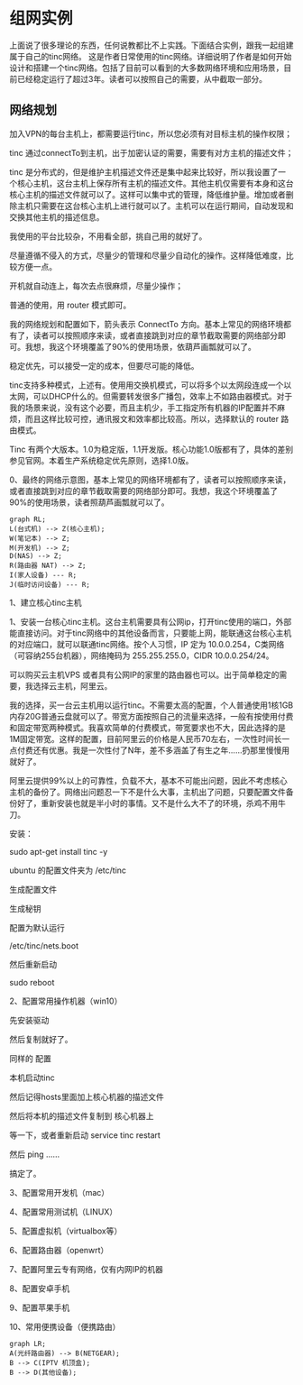 # 组网实例

上面说了很多理论的东西，任何说教都比不上实践。下面结合实例，跟我一起组建属于自己的tinc网络。
这是作者日常使用的tinc网络。详细说明了作者是如何开始设计和搭建一个tinc网络。包括了目前可以看到的大多数网络环境和应用场景，目前已经稳定运行了超过3年。读者可以按照自己的需要，从中截取一部分。



## 网络规划

加入VPN的每台主机上，都需要运行tinc，所以您必须有对目标主机的操作权限；

tinc 通过connectTo到主机，出于加密认证的需要，需要有对方主机的描述文件；

tinc 是分布式的，但是维护主机描述文件还是集中起来比较好，所以我设置了一个核心主机，这台主机上保存所有主机的描述文件。其他主机仅需要有本身和这台核心主机的描述文件就可以了。这样可以集中式的管理，降低维护量。增加或者删除主机只需要在这台核心主机上进行就可以了。主机可以在运行期间，自动发现和交换其他主机的描述信息。

我使用的平台比较杂，不用看全部，挑自己用的就好了。

尽量遵循不侵入的方式，尽量少的管理和尽量少自动化的操作。这样降低难度，比较方便一点。

开机就自动连上，每次去点很麻烦，尽量少操作；

普通的使用，用 router 模式即可。



我的网络规划和配置如下，箭头表示 ConnectTo 方向。基本上常见的网络环境都有了，读者可以按照顺序来读，或者直接跳到对应的章节截取需要的网络部分即可。我想，我这个环境覆盖了90%的使用场景，依葫芦画瓢就可以了。



稳定优先，可以接受一定的成本，但要尽可能的降低。

tinc支持多种模式，上述有。使用用交换机模式，可以将多个以太网段连成一个以太网，可以DHCP什么的。但需要转发很多广播包，效率上不如路由器模式。对于我的场景来说，没有这个必要，而且主机少，手工指定所有机器的IP配置并不麻烦，而且这样比较可控，通讯报文和效率都比较高。所以，选择默认的 router 路由模式。

Tinc 有两个大版本。1.0为稳定版，1.1开发版。核心功能1.0版都有了，具体的差别参见官网。本着生产系统稳定优先原则，选择1.0版。

0、最终的网络示意图，基本上常见的网络环境都有了，读者可以按照顺序来读，或者直接跳到对应的章节截取需要的网络部分即可。我想，我这个环境覆盖了90%的使用场景，读者照葫芦画瓢就可以了。





```mermaid
graph RL;
L(台式机) --> Z(核心主机);
W(笔记本) --> Z;
M(开发机) --> Z;
D(NAS) --> Z;
R(路由器 NAT) --> Z;
I(家人设备) --- R;
J(临时访问设备) --- R;
```



1、建立核心tinc主机



1、安装一台核心tinc主机。这台主机需要具有公网ip，打开tinc使用的端口，外部能直接访问。对于tinc网络中的其他设备而言，只要能上网，能联通这台核心主机的对应端口，就可以联通tinc网络。按个人习惯，IP 定为 10.0.0.254，C类网络（可容纳255台机器），网络掩码为 255.255.255.0，CIDR 10.0.0.254/24。

可以购买云主机VPS 或者具有公网IP的家里的路由器也可以。出于简单稳定的需要，我选择云主机，阿里云。

我的选择，买一台云主机用以运行tinc。不需要太高的配置，个人普通使用1核1GB内存20G普通云盘就可以了。带宽方面按照自己的流量来选择，一般有按使用付费和固定带宽两种模式。我喜欢简单的付费模式，带宽要求也不大，因此选择的是1M固定带宽。这样的配置，目前阿里云的价格是人民币70左右，一次性时间长一点付费还有优惠。我是一次性付了N年，差不多涵盖了有生之年……扔那里慢慢用就好了。

阿里云提供99%以上的可靠性，负载不大，基本不可能出问题，因此不考虑核心主机的备份了。网络出问题忍一下不是什么大事，主机出了问题，只要配置文件备份好了，重新安装也就是半小时的事情。又不是什么大不了的环境，杀鸡不用牛刀。



安装：

sudo apt-get install tinc -y

ubuntu 的配置文件夹为   /etc/tinc

生成配置文件

生成秘钥

配置为默认运行

/etc/tinc/nets.boot

然后重新启动 

sudo reboot



2、配置常用操作机器（win10）

先安装驱动

然后复制就好了。

同样的 配置

本机启动tinc

然后记得hosts里面加上核心机器的描述文件

然后将本机的描述文件复制到 核心机器上

等一下，或者重新启动 service tinc restart

然后 ping ……

搞定了。



3、配置常用开发机（mac）

4、配置常用测试机（LINUX）

5、配置虚拟机（virtualbox等）

6、配置路由器（openwrt）

7、配置阿里云专有网络，仅有内网IP的机器

8、配置安卓手机

9、配置苹果手机

10、常用便携设备（便携路由）

```mermaid
graph LR;
A(光纤路由器) --> B(NETGEAR);
B --> C(IPTV 机顶盒);
B --> D(其他设备);
```
